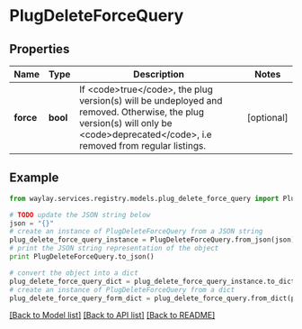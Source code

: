 # PlugDeleteForceQuery


## Properties

Name | Type | Description | Notes
------------ | ------------- | ------------- | -------------
**force** | **bool** | If &lt;code&gt;true&lt;/code&gt;, the plug version(s) will be undeployed and removed. Otherwise, the plug version(s) will only be &lt;code&gt;deprecated&lt;/code&gt;, i.e removed from regular listings. | [optional] 

## Example

```python
from waylay.services.registry.models.plug_delete_force_query import PlugDeleteForceQuery

# TODO update the JSON string below
json = "{}"
# create an instance of PlugDeleteForceQuery from a JSON string
plug_delete_force_query_instance = PlugDeleteForceQuery.from_json(json)
# print the JSON string representation of the object
print PlugDeleteForceQuery.to_json()

# convert the object into a dict
plug_delete_force_query_dict = plug_delete_force_query_instance.to_dict()
# create an instance of PlugDeleteForceQuery from a dict
plug_delete_force_query_form_dict = plug_delete_force_query.from_dict(plug_delete_force_query_dict)
```
[[Back to Model list]](../README.md#documentation-for-models) [[Back to API list]](../README.md#documentation-for-api-endpoints) [[Back to README]](../README.md)


